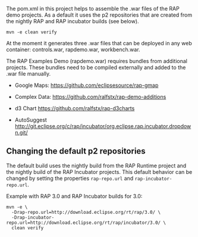 The pom.xml in this project helps to assemble the .war files of the
RAP demo projects. As a default it uses the p2 repositories that are
created from the nightly RAP and RAP incubator builds (see below).

    mvn -e clean verify

At the moment it generates three .war files that can be deployed in
any web container: controls.war, rapdemo.war, workbench.war.

The RAP Examples Demo (rapdemo.war) requires bundles from additional
projects. These bundles need to be compiled externally and added to
the .war file manually.

* Google Maps:
  https://github.com/eclipsesource/rap-gmap

* Complex Data:
  https://github.com/ralfstx/rap-demo-additions

* d3 Chart
  https://github.com/ralfstx/rap-d3charts

* AutoSuggest
  http://git.eclipse.org/c/rap/incubator/org.eclipse.rap.incubator.dropdown.git/


Changing the default p2 repositories
------------------------------------

The default build uses the nightly build from the RAP Runtime project and the
nightly build of the RAP Incubator projects. This default behavior can be
changed by setting the properties `rap-repo.url` and `rap-incubator-repo.url`.

Example with RAP 3.0 and RAP Incubator builds for 3.0:

    mvn -e \
      -Drap-repo.url=http://download.eclipse.org/rt/rap/3.0/ \
      -Drap-incubator-repo.url=http://download.eclipse.org/rt/rap/incubator/3.0/ \
      clean verify
